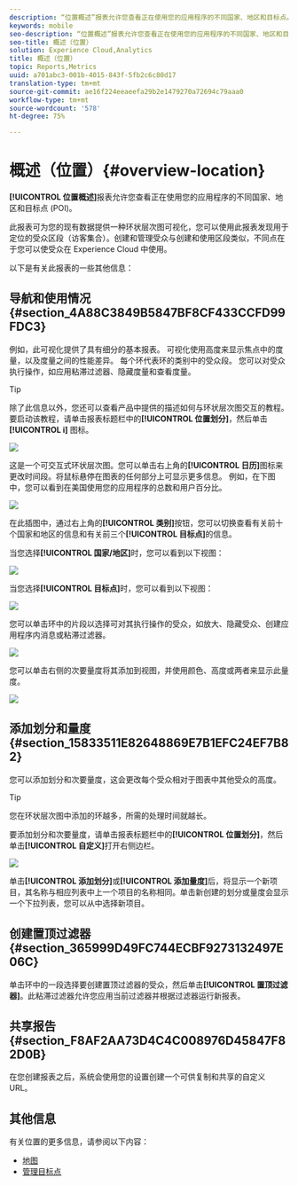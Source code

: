 ```yaml
---
description: “位置概述”报表允许您查看正在使用您的应用程序的不同国家、地区和目标点。
keywords: mobile
seo-description: “位置概述”报表允许您查看正在使用您的应用程序的不同国家、地区和目标点。
seo-title: 概述（位置）
solution: Experience Cloud,Analytics
title: 概述（位置）
topic: Reports,Metrics
uuid: a701abc3-001b-4015-843f-5fb2c6c80d17
translation-type: tm+mt
source-git-commit: ae16f224eeaeefa29b2e1479270a72694c79aaa0
workflow-type: tm+mt
source-wordcount: '578'
ht-degree: 75%

---
```



# 概述（位置）{#overview-location}

**[!UICONTROL 位置概述]**&#x200B;报表允许您查看正在使用您的应用程序的不同国家、地区和目标点 (POI)。

此报表可为您的现有数据提供一种环状层次图可视化，您可以使用此报表发现用于定位的受众区段（访客集合）。创建和管理受众与创建和使用区段类似，不同点在于您可以使受众在 Experience Cloud 中使用。

以下是有关此报表的一些其他信息：

## 导航和使用情况 {#section_4A88C3849B5847BF8CF433CCFD99FDC3}

例如，此可视化提供了具有细分的基本报表。 可视化使用高度来显示焦点中的度量，以及度量之间的性能差异。 每个环代表环的类别中的受众段。 您可以对受众执行操作，如应用粘滞过滤器、隐藏度量和查看度量。

>[!TIP]
>
>除了此信息以外，您还可以查看产品中提供的描述如何与环状层次图交互的教程。要启动该教程，请单击报表标题栏中的&#x200B;**[!UICONTROL 位置划分]**，然后单击 **[!UICONTROL i]** 图标。

![](assets/location.png)

这是一个可交互式环状层次图。您可以单击右上角的&#x200B;**[!UICONTROL 日历]**&#x200B;图标来更改时间段。将鼠标悬停在图表的任何部分上可显示更多信息。 例如，在下图中，您可以看到在美国使用您的应用程序的总数和用户百分比。

![](assets/location_mouse.png)

在此插图中，通过右上角的&#x200B;**[!UICONTROL 类别]**&#x200B;按钮，您可以切换查看有关前十个国家和地区的信息和有关前三个&#x200B;**[!UICONTROL 目标点]**&#x200B;的信息。

当您选择&#x200B;**[!UICONTROL 国家/地区]**&#x200B;时，您可以看到以下视图：

![](assets/location_countries.png)

当您选择&#x200B;**[!UICONTROL 目标点]**&#x200B;时，您可以看到以下视图：

![](assets/location_poi.png)

您可以单击环中的片段以选择可对其执行操作的受众，如放大、隐藏受众、创建应用程序内消息或粘滞过滤器。

![](assets/location_aud.png)

您可以单击右侧的次要量度将其添加到视图，并使用颜色、高度或两者来显示此量度。

![](assets/location_secondary.png)

## 添加划分和量度 {#section_15833511E82648869E7B1EFC24EF7B82}

您可以添加划分和次要量度，这会更改每个受众相对于图表中其他受众的高度。

>[!TIP]
>
>您在环状层次图中添加的环越多，所需的处理时间就越长。

要添加划分和次要量度，请单击报表标题栏中的&#x200B;**[!UICONTROL 位置划分]**，然后单击&#x200B;**[!UICONTROL 自定义]**&#x200B;打开右侧边栏。

![](assets/location_rail.png)

单击&#x200B;**[!UICONTROL 添加划分]**&#x200B;或&#x200B;**[!UICONTROL 添加量度]**&#x200B;后，将显示一个新项目，其名称与相应列表中上一个项目的名称相同。单击新创建的划分或量度会显示一个下拉列表，您可以从中选择新项目。

## 创建置顶过滤器 {#section_365999D49FC744ECBF9273132497E06C}

单击环中的一段选择要创建置顶过滤器的受众，然后单击&#x200B;**[!UICONTROL 置顶过滤器]**。此粘滞过滤器允许您应用当前过滤器并根据过滤器运行新报表。

## 共享报告 {#section_F8AF2AA73D4C4C008976D45847F82D0B}

在您创建报表之后，系统会使用您的设置创建一个可供复制和共享的自定义 URL。

## 其他信息

有关位置的更多信息，请参阅以下内容：

* [地图](/help/using/location/c-map-points.md)
* [管理目标点](/help/using/location/t-manage-points.md)